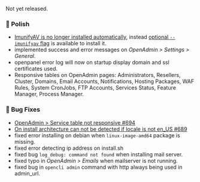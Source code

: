 Not yet released.

### 💅 Polish
- [ImunifyAV is no longer installed automatically](https://community.openpanel.org/d/193-dont-install-imunifyav-by-default), instead [optional `--imunifyav` flag](/install) is available to install it.
- implemented success and error messages on *OpenAdmin > Settings > General*.
- openpanel error log will now on startup display domain and ssl certificates used.
- Responsive tables on OpenAdmin pages: Administrators, Resellers, Cluster, Domains, Email Accounts, Notifications, Hosting Packages, WAF Rules, System CronJobs, FTP Accounts, Services Status, Feature Manager, Process Manager.

### 🐛 Bug Fixes
- [OpenAdmin > Service table not responsive #694](https://github.com/stefanpejcic/OpenPanel/issues/694)
- [On install architecture can not be detected if locale is not en_US #689](https://github.com/stefanpejcic/OpenPanel/issues/689)
- fixed error installing on debian when `linux-image-amd64` package is missing.
- fixed error detecting ip address on install.sh
- fixed bug `log_debug: command not found` when installing mail server.
- fixed typo in *OpenAdmin > Emails* when mailserver is not running.
- fixed bug in `opencli admin` command with http always being used in admin_url.
